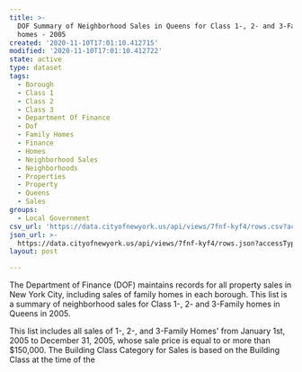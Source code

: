 ```yaml
---
title: >-
  DOF Summary of Neighborhood Sales in Queens for Class 1-, 2- and 3-Family
  homes - 2005
created: '2020-11-10T17:01:10.412715'
modified: '2020-11-10T17:01:10.412722'
state: active
type: dataset
tags:
  - Borough
  - Class 1
  - Class 2
  - Class 3
  - Department Of Finance
  - Dof
  - Family Homes
  - Finance
  - Homes
  - Neighborhood Sales
  - Neighborhoods
  - Properties
  - Property
  - Queens
  - Sales
groups:
  - Local Government
csv_url: 'https://data.cityofnewyork.us/api/views/7fnf-kyf4/rows.csv?accessType=DOWNLOAD'
json_url: >-
  https://data.cityofnewyork.us/api/views/7fnf-kyf4/rows.json?accessType=DOWNLOAD
layout: post

---
```

The Department of Finance (DOF) maintains records for all property sales in New York City, including sales of family homes in each borough. This list is a summary of neighborhood sales for Class 1-, 2- and 3-Family homes in Queens in 2005.

This list includes all sales of 1-, 2-, and 3-Family Homes' from January 1st, 2005 to December 31, 2005, whose sale price is equal to or more than $150,000.  The Building Class Category for Sales is based on the Building Class at the time of the
